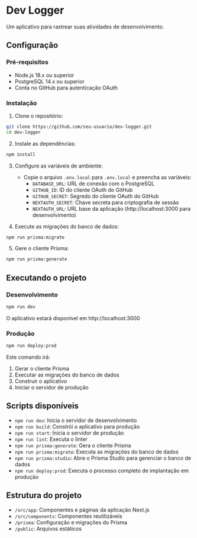 # Dev Logger

Um aplicativo para rastrear suas atividades de desenvolvimento.

## Configuração

### Pré-requisitos

- Node.js 18.x ou superior
- PostgreSQL 14.x ou superior
- Conta no GitHub para autenticação OAuth

### Instalação

1. Clone o repositório:
```bash
git clone https://github.com/seu-usuario/dev-logger.git
cd dev-logger
```

2. Instale as dependências:
```bash
npm install
```

3. Configure as variáveis de ambiente:
   - Copie o arquivo `.env.local` para `.env.local` e preencha as variáveis:
     - `DATABASE_URL`: URL de conexão com o PostgreSQL
     - `GITHUB_ID`: ID do cliente OAuth do GitHub
     - `GITHUB_SECRET`: Segredo do cliente OAuth do GitHub
     - `NEXTAUTH_SECRET`: Chave secreta para criptografia de sessão
     - `NEXTAUTH_URL`: URL base da aplicação (http://localhost:3000 para desenvolvimento)

4. Execute as migrações do banco de dados:
```bash
npm run prisma:migrate
```

5. Gere o cliente Prisma:
```bash
npm run prisma:generate
```

## Executando o projeto

### Desenvolvimento

```bash
npm run dev
```

O aplicativo estará disponível em http://localhost:3000

### Produção

```bash
npm run deploy:prod
```

Este comando irá:
1. Gerar o cliente Prisma
2. Executar as migrações do banco de dados
3. Construir o aplicativo
4. Iniciar o servidor de produção

## Scripts disponíveis

- `npm run dev`: Inicia o servidor de desenvolvimento
- `npm run build`: Constrói o aplicativo para produção
- `npm run start`: Inicia o servidor de produção
- `npm run lint`: Executa o linter
- `npm run prisma:generate`: Gera o cliente Prisma
- `npm run prisma:migrate`: Executa as migrações do banco de dados
- `npm run prisma:studio`: Abre o Prisma Studio para gerenciar o banco de dados
- `npm run deploy:prod`: Executa o processo completo de implantação em produção

## Estrutura do projeto

- `/src/app`: Componentes e páginas da aplicação Next.js
- `/src/components`: Componentes reutilizáveis
- `/prisma`: Configuração e migrações do Prisma
- `/public`: Arquivos estáticos 